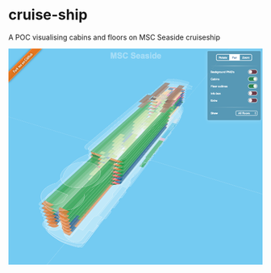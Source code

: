 # cruise-ship
A POC visualising cabins and floors on MSC Seaside cruiseship

![alt tag](src/res/img/screenshot.png)
